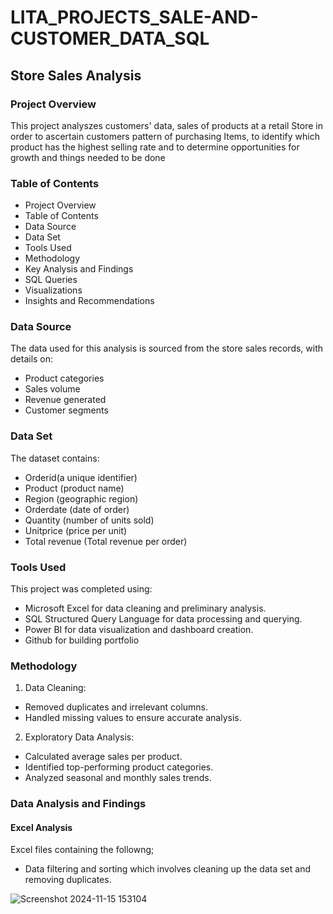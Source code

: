 # LITA_PROJECTS_SALE-AND-CUSTOMER_DATA_SQL
## Store Sales Analysis

### Project Overview
This project analyszes customers' data, sales of products at a retail Store in order to ascertain customers pattern of purchasing Items, to identify which product has the highest selling rate and to determine opportunities for growth and things needed to be done

### Table of Contents
- Project Overview
- Table of Contents
- Data Source
- Data Set
- Tools Used
- Methodology
- Key Analysis and Findings
- SQL Queries
- Visualizations
- Insights and Recommendations

### Data Source
The data used for this analysis is sourced from the store sales records, with details on:
- Product categories
- Sales volume
- Revenue generated
- Customer segments

### Data Set
The dataset contains:
- Orderid(a unique identifier)
- Product (product name)
- Region (geographic region)
- Orderdate (date of order)
- Quantity (number of units sold)
- Unitprice (price per unit)
- Total revenue (Total revenue per order)

### Tools Used
This project was completed using:
- Microsoft Excel for data cleaning and preliminary analysis.
- SQL Structured Query Language for data processing and querying.
- Power BI for data visualization and dashboard creation.
- Github for building portfolio

### Methodology
1.  Data Cleaning:
- Removed duplicates and irrelevant columns.
- Handled missing values to ensure accurate analysis.
2.  Exploratory Data Analysis:
- Calculated average sales per product.
- Identified top-performing product categories.
- Analyzed seasonal and monthly sales trends.

### Data Analysis and Findings
#### Excel Analysis
Excel files containing the followng;
- Data filtering and sorting which involves cleaning up the data set and removing duplicates.

![Screenshot 2024-11-15 153104](https://github.com/user-attachments/assets/7a572ea3-076a-468e-999a-9ac182a0e357)





